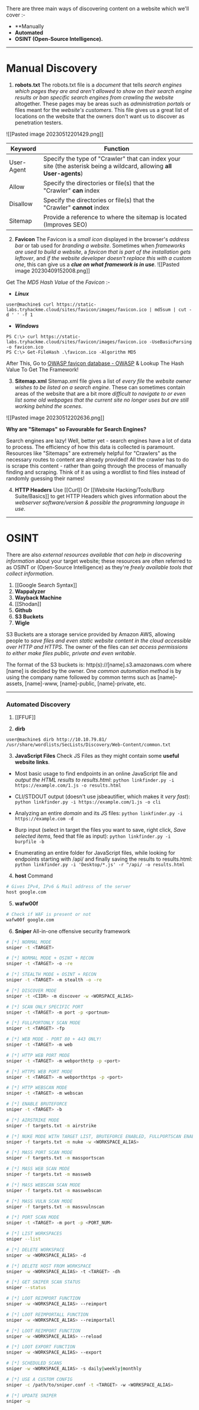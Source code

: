 There are three main ways of discovering content on a website which we'll cover :-
- **Manually
- **Automated**
- **OSINT (Open-Source Intelligence).**

---
# Manual Discovery
1) **robots.txt**
The robots.txt file is a *document* that tells *search engines which pages they are and aren't allowed to show on their search engine results or ban specific search engines from crawling the website* altogether.
These pages may be areas such as *administration portals* or files meant for the *website's customers*. This file gives us a great list of locations on the website that the owners don't want us to discover as penetration testers.

![[Pasted image 20230512201429.png]]

| Keyword    | Function                                                                                                             |
| ---------- | -------------------------------------------------------------------------------------------------------------------- |
| User-Agent | Specify the type of "Crawler" that can index your site (the asterisk being a wildcard, allowing **all User-agents**) |
| Allow      | Specify the directories or file(s) that the "Crawler" **can** index                                                  |
| Disallow   | Specify the directories or file(s) that the "Crawler" **cannot** index                                               | 
| Sitemap    | Provide a reference to where the sitemap is located (Improves SEO)                                                   |



2) **Favicon**
The Favicon is a *small icon* displayed in the browser's *address bar* or tab used for *branding a website*.
Sometimes when *frameworks are used to build a website*, a *favicon that is part of the installation gets leftover*, and *if the website developer doesn't replace this with a custom one*, this can give us a ***clue on what framework is in use***.
![[Pasted image 20230409152008.png]]


Get The *MD5 Hash Value* of the *Favicon* :-
- ***Linux***
```shell
user@machine$ curl https://static-labs.tryhackme.cloud/sites/favicon/images/favicon.ico | md5sum | cut -d ' ' -f 1
```

- ***Windows***
```markup
PS C:\> curl https://static-labs.tryhackme.cloud/sites/favicon/images/favicon.ico -UseBasicParsing -o favicon.ico
PS C:\> Get-FileHash .\favicon.ico -Algorithm MD5 
```

After This, Go to [OWASP favicon database - OWASP](https://wiki.owasp.org/index.php/OWASP_favicon_database) & Lookup The Hash Value To Get The Framework!


3) **Sitemap.xml**
Sitemap.xml file gives a list of *every file* the *website owner wishes to be listed on a search engine*. These can sometimes contain areas of the website that are a bit more *difficult to navigate to or even list some old webpages that the current site no longer uses but are still working behind the scenes*.

![[Pasted image 20230512202636.png]]

**Why are "Sitemaps" so Favourable for Search Engines?**

Search engines are lazy! Well, better yet - search engines have a lot of data to process. The efficiency of how this data is collected is paramount. Resources like "Sitemaps" are extremely helpful for "Crawlers" as the necessary routes to content are already provided! All the crawler has to do is scrape this content - rather than going through the process of manually finding and scraping. Think of it as using a wordlist to find files instead of randomly guessing their names!

4) **HTTP Headers**
Use [[Curl]] Or [[Website Hacking/Tools/Burp Suite/Basics]] to get HTTP Headers which gives information about the *webserver software/version & possible the programming language in use*.



---

# OSINT
There are also *external resources available that can help in discovering information* about your target website; these resources are often referred to as OSINT or (Open-Source Intelligence) as they're *freely available tools that collect information*.

1) [[Google Search Syntax]]
2) **Wappalyzer**
3) **Wayback Machine**
4) [[Shodan]]
5) **Github**
6) **S3 Buckets**
7) **Wigle**

S3 Buckets are a storage service provided by Amazon AWS, allowing people to *save files and even static website content in the cloud accessible over HTTP and HTTPS*. The owner of the files can *set access permissions to either make files public, private and even writable*.

The format of the S3 buckets is:  http(s)://[name].s3.amazonaws.com where [name] is decided by the owner.
One *common automation method* is by using the company name followed by common terms such as [name]-assets, [name]-www, [name]-public, [name]-private, etc.

---


### Automated Discovery
1) [[FFUF]]

2) **dirb**
```shell
user@machine$ dirb http://10.10.79.81/ /usr/share/wordlists/SecLists/Discovery/Web-Content/common.txt
```

3) **JavaScript Files**
Check JS Files as they might contain some **useful website links**.
-   Most basic usage to find endpoints in an online JavaScript file and *output the HTML results to results.html*:
`python linkfinder.py -i https://example.com/1.js -o results.html`

-   CLI/STDOUT output (doesn't use jsbeautifier, which makes it *very fast*):
`python linkfinder.py -i https://example.com/1.js -o cli`

-   Analyzing an entire *domain* and its JS files:
`python linkfinder.py -i https://example.com -d`

-   Burp input (select in target the files you want to save, right click, *Save selected items*, feed that file as input):
`python linkfinder.py -i burpfile -b`

-   Enumerating an entire folder for JavaScript files, while looking for endpoints starting with /api/ and finally saving the results to results.html:
`python linkfinder.py -i 'Desktop/*.js' -r ^/api/ -o results.html`


4) **host** Command
```sh
# Gives IPv4, IPv6 & Mail address of the server
host google.com
```

5) **wafw00f**
```sh
# Check if WAF is present or not
wafw00f google.com
```


6) **Sniper**
All-in-one offensive security framework
```sh
# [*] NORMAL MODE
sniper -t <TARGET>

# [*] NORMAL MODE + OSINT + RECON
sniper -t <TARGET> -o -re

# [*] STEALTH MODE + OSINT + RECON
sniper -t <TARGET> -m stealth -o -re

# [*] DISCOVER MODE
sniper -t <CIDR> -m discover -w <WORSPACE_ALIAS>

# [*] SCAN ONLY SPECIFIC PORT
sniper -t <TARGET> -m port -p <portnum>

# [*] FULLPORTONLY SCAN MODE
sniper -t <TARGET> -fp

# [*] WEB MODE - PORT 80 + 443 ONLY!
sniper -t <TARGET> -m web

# [*] HTTP WEB PORT MODE
sniper -t <TARGET> -m webporthttp -p <port>

# [*] HTTPS WEB PORT MODE
sniper -t <TARGET> -m webporthttps -p <port>

# [*] HTTP WEBSCAN MODE
sniper -t <TARGET> -m webscan 

# [*] ENABLE BRUTEFORCE
sniper -t <TARGET> -b

# [*] AIRSTRIKE MODE
sniper -f targets.txt -m airstrike

# [*] NUKE MODE WITH TARGET LIST, BRUTEFORCE ENABLED, FULLPORTSCAN ENABLED, OSINT ENABLED, RECON ENABLED, WORKSPACE & LOOT ENABLED
sniper -f targets.txt -m nuke -w <WORKSPACE_ALIAS>

# [*] MASS PORT SCAN MODE
sniper -f targets.txt -m massportscan

# [*] MASS WEB SCAN MODE
sniper -f targets.txt -m massweb

# [*] MASS WEBSCAN SCAN MODE
sniper -f targets.txt -m masswebscan

# [*] MASS VULN SCAN MODE
sniper -f targets.txt -m massvulnscan

# [*] PORT SCAN MODE
sniper -t <TARGET> -m port -p <PORT_NUM>

# [*] LIST WORKSPACES
sniper --list

# [*] DELETE WORKSPACE
sniper -w <WORKSPACE_ALIAS> -d

# [*] DELETE HOST FROM WORKSPACE
sniper -w <WORKSPACE_ALIAS> -t <TARGET> -dh

# [*] GET SNIPER SCAN STATUS
sniper --status

# [*] LOOT REIMPORT FUNCTION
sniper -w <WORKSPACE_ALIAS> --reimport

# [*] LOOT REIMPORTALL FUNCTION
sniper -w <WORKSPACE_ALIAS> --reimportall

# [*] LOOT REIMPORT FUNCTION
sniper -w <WORKSPACE_ALIAS> --reload

# [*] LOOT EXPORT FUNCTION
sniper -w <WORKSPACE_ALIAS> --export

# [*] SCHEDULED SCANS
sniper -w <WORKSPACE_ALIAS> -s daily|weekly|monthly

# [*] USE A CUSTOM CONFIG
sniper -c /path/to/sniper.conf -t <TARGET> -w <WORKSPACE_ALIAS>

# [*] UPDATE SNIPER
sniper -u
```
